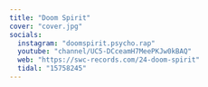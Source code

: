```yaml
---
title: "Doom Spirit"
cover: "cover.jpg"
socials:
  instagram: "doomspirit.psycho.rap"
  youtube: "channel/UC5-DCceamH7MeePKJw0kBAQ"
  web: "https://swc-records.com/24-doom-spirit"
  tidal: "15758245"
---
```

